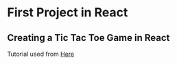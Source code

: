 # First Project in React

## Creating a Tic Tac Toe Game in React
Tutorial used from [Here](https://reactjs.org/tutorial/tutorial.html)